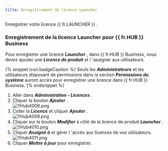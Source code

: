 ```yaml
---
title: Enregistrement de licence Launcher
---
```

Enregistrer votre licence {{ fr.LAUNCHER }} .  

### Enregistrement de la licence Launcher pour {{ fr.HUB }} Business 

Pour enregistrer une licence ***Launcher*** , dans {{ fr.HUB }} Business, vous devez ajouter une ***Licence de produit*** et l 'assigner aux utilisateurs.  

{% snippet icon.badgeCaution %} 
Seuls les ***Administrateurs*** et les utilisateurs disposant de permissions dans la section ***Permissions du système*** auront accès pour enregistrer une licence dans {{ fr.HUB }} Business. 
{% endsnippet %}
 
1. Aller dans ***Administration - Licences*** . 
1. Cliquer le bouton ***Ajouter*** .  
![!!Hub4008.png](https://webdevolutions.azureedge.net/docs/fr/hub/Hub4008.png) 
1. Coller la ***Licence*** et cliquer ***Ajouter*** .  
![!!Hub4009.png](https://webdevolutions.azureedge.net/docs/fr/hub/Hub4009.png) 
1. Cliquer sur le bouton ***Modifier*** à côté de la licence de produit ***Launcher*** .  
![!!Hub4010.png](https://webdevolutions.azureedge.net/docs/fr/hub/Hub4010.png) 
1. Cliquer ***Assigné à*** et gérer l 'accès aux licences de vos utilisateurs.  
![!!Hub4011.png](https://webdevolutions.azureedge.net/docs/fr/hub/Hub4011.png) 
1. Cliquer ***Mettre à jour*** pour enregistrer. 

